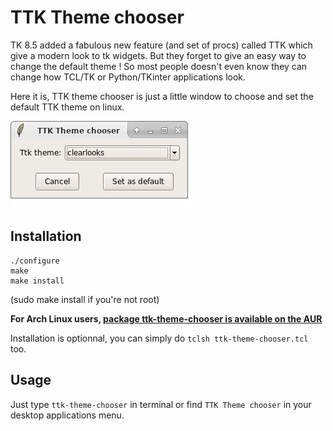 TTK Theme chooser
===

TK 8.5 added a fabulous new feature (and set of procs) called TTK which give a modern look to tk widgets. But they forget to give an easy way to change the default theme ! So most people doesn't even know they can change how TCL/TK or Python/TKinter applications look.

Here it is, TTK theme chooser is just a little window to choose and set the default TTK theme on linux.

![screenshot](capture.gif "screenshot of TTK theme chooser")

## Installation

    ./configure
    make
    make install
(sudo make install if you're not root)

**For Arch Linux users, [package ttk-theme-chooser is available on the AUR](https://aur.archlinux.org/packages/ttk-theme-chooser/)**

Installation is optionnal, you can simply do `tclsh ttk-theme-chooser.tcl` too.

## Usage

Just type `ttk-theme-chooser` in terminal or find `TTK Theme chooser` in your desktop applications menu.

